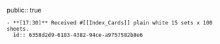 public:: true

	- **[17:30]** Received #[[Index_Cards]] plain white 15 sets x 100 sheets.
	  id:: 6358d2d9-6183-4382-94ce-a9757582b8e6